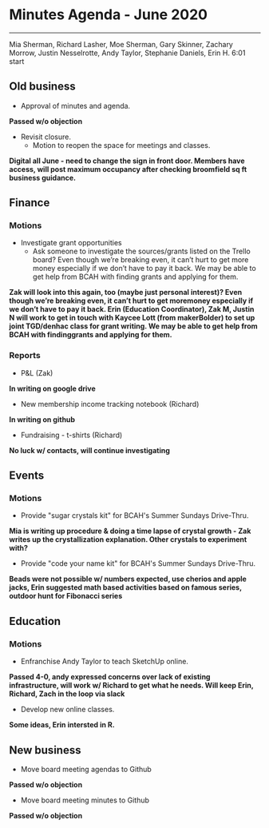 # Minutes Agenda  - June 2020
---
Mia Sherman, Richard Lasher, Moe Sherman, Gary Skinner, Zachary Morrow, Justin Nesselrotte, Andy Taylor, Stephanie Daniels, Erin H. 6:01 start
## Old business

 * Approval of minutes and agenda.

 **Passed w/o objection**

 * Revisit closure.
    * Motion to reopen the space for meetings and classes.

**Digital all June - need to change the sign in front door. Members have access, will post maximum occupancy after checking broomfield sq ft business guidance.**

## Finance

### Motions
 * Investigate grant opportunities
    * Ask someone to investigate the sources/grants listed on the Trello board? Even though we’re breaking even, it can’t hurt to get more money especially if we don’t have to pay it back. We may be able to get help from BCAH with finding grants and applying for them.

**Zak will look into this again, too (maybe just personal interest)?
Even though we’re breaking even, it can’t hurt to get moremoney especially if we don’t have to pay it back.
Erin (Education Coordinator), Zak M, Justin N will work to get in touch with Kaycee Lott (from makerBolder) to set up joint TGD/denhac class for grant writing.
We may be able to get help from BCAH with findinggrants and applying for them.**


### Reports

 * P&L (Zak)

 **In writing on google drive**

 * New membership income tracking notebook (Richard)

 **In writing on github**
 * Fundraising - t-shirts (Richard)

 **No luck w/ contacts, will continue investigating**

## Events

### Motions

 * Provide "sugar crystals kit" for BCAH's Summer Sundays Drive-Thru.

 **Mia is writing up procedure & doing a time lapse of crystal growth - Zak writes up the crystallization explanation. Other crystals to experiment with?**

 * Provide "code your name kit" for BCAH's Summer Sundays Drive-Thru.

 **Beads were not possible w/ numbers expected, use cherios and apple jacks, Erin suggested math based activities based on famous series, outdoor hunt for Fibonacci series**

## Education

### Motions

 * Enfranchise Andy Taylor to teach SketchUp online.

 **Passed 4-0, andy expressed concerns over lack of existing infrastructure, will work w/ Richard to get what he needs.  Will keep Erin, Richard, Zach in the loop via slack**

 * Develop new online classes.

 **Some ideas, Erin intersted in R.**

## New business

 * Move board meeting agendas to Github

 **Passed w/o objection**

 * Move board meeting minutes to Github

  **Passed w/o objection**


